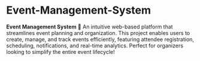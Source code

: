 # Event-Management-System
**Event Management System** 🎉  An intuitive web-based platform that streamlines event planning and organization. This project enables users to create, manage, and track events efficiently, featuring attendee registration, scheduling, notifications, and real-time analytics. Perfect for organizers looking to simplify the entire event lifecycle!
